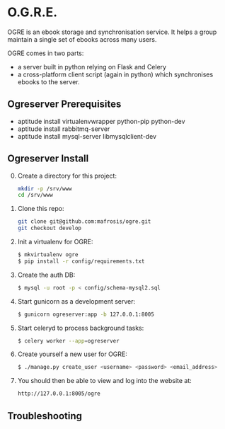 O.G.R.E.
========

OGRE is an ebook storage and synchronisation service. It helps a group maintain a single set of ebooks across many users.

OGRE comes in two parts:
  - a server built in python relying on Flask and Celery
  - a cross-platform client script (again in python) which synchronises ebooks to the server.


Ogreserver Prerequisites
------------------------

* aptitude install virtualenvwrapper python-pip python-dev
* aptitude install rabbitmq-server
* aptitude install mysql-server libmysqlclient-dev


Ogreserver Install
------------------

0. Create a directory for this project:

    ```bash
    mkdir -p /srv/www
    cd /srv/www
    ```

1. Clone this repo:

    ```bash
    git clone git@github.com:mafrosis/ogre.git
    git checkout develop
    ```

2. Init a virtualenv for OGRE:

    ```bash
    $ mkvirtualenv ogre
    $ pip install -r config/requirements.txt
    ```

3. Create the auth DB:

    ```bash
    $ mysql -u root -p < config/schema-mysql2.sql
    ```

4. Start gunicorn as a development server:

    ```bash
    $ gunicorn ogreserver:app -b 127.0.0.1:8005
    ```

5. Start celeryd to process background tasks:

    ```bash
    $ celery worker --app=ogreserver
    ```

6. Create yourself a new user for OGRE:

    ```bash
    $ ./manage.py create_user <username> <password> <email_address>
    ```

7. You should then be able to view and log into the website at:

    ```bash
    http://127.0.0.1:8005/ogre
    ```

Troubleshooting
---------------



